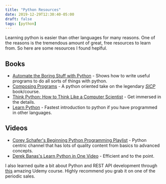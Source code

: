 ```yaml
---
title: "Python Resources"
date: 2019-12-29T12:30:40-05:00
draft: false
tags: [python]
---
```




Learning python is easier than other languages for many reasons. One of the reasons is the tremendous amount of great, free resources to learn from.
So here are some resources I found heplful.

## Books
- [Automate the Boring Stuff with Python](https://automatetheboringstuff.com/) - Shows how to write useful programs to do all sorts of things with python.
- [Composing Programs](https://composingprograms.com/) - A python oriented take on the legendary [_SICP_](https://en.wikipedia.org/wiki/Structure_and_Interpretation_of_Computer_Programs) book/course.
- [Think Python: How to Think Like a Computer Scientist](http://greenteapress.com/thinkpython2/html/index.html) - Get immersed in the details.
- [Learn Python](https://learnxinyminutes.com/docs/python3/) - Fastest introduction to python if you have programmed in other languages.

## Videos
- [Corey Schafer's Beginning Python Programming Playlist](https://www.youtube.com/watch?v=YYXdXT2l-Gg&list=PL-osiE80TeTskrapNbzXhwoFUiLCjGgY7) - Python centric channel that has lots of quality content from basics to advanced concepts.
- [Derek Banas's Learn Python in One Video](https://www.youtube.com/watch?v=N4mEzFDjqtA) - Efficient and to the point.


I also learned quite a bit about Python and REST API development through [this](https://www.udemy.com/course/rest-api-flask-and-python/) amazing Udemy course. Highly recommend you grab it on one of the periodic sales.

